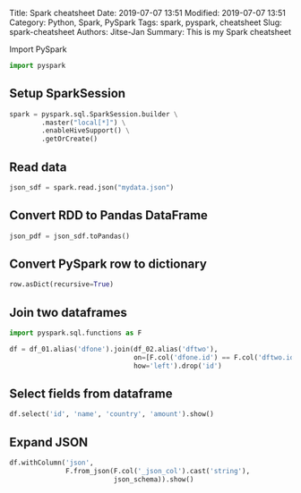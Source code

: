 Title: Spark cheatsheet
Date: 2019-07-07 13:51
Modified: 2019-07-07 13:51
Category: Python, Spark, PySpark
Tags: spark, pyspark, cheatsheet
Slug: spark-cheatsheet
Authors: Jitse-Jan
Summary: This is my Spark cheatsheet

Import PySpark

```python
import pyspark
```

## Setup SparkSession

```python
spark = pyspark.sql.SparkSession.builder \
        .master("local[*]") \
        .enableHiveSupport() \
        .getOrCreate()

```

## Read data

```python
json_sdf = spark.read.json("mydata.json")
```


## Convert RDD to Pandas DataFrame

```python
json_pdf = json_sdf.toPandas()
```


## Convert PySpark row to dictionary

```python
row.asDict(recursive=True)
```


## Join two dataframes

```python
import pyspark.sql.functions as F

df = df_01.alias('dfone').join(df_02.alias('dftwo'),
                               on=[F.col('dfone.id') == F.col('dftwo.id')],
                               how='left').drop('id')
```

## Select fields from dataframe

```python
df.select('id', 'name', 'country', 'amount').show()
```

## Expand JSON 

```python
df.withColumn('json',
              F.from_json(F.col('_json_col').cast('string'),
                          json_schema)).show()
```
